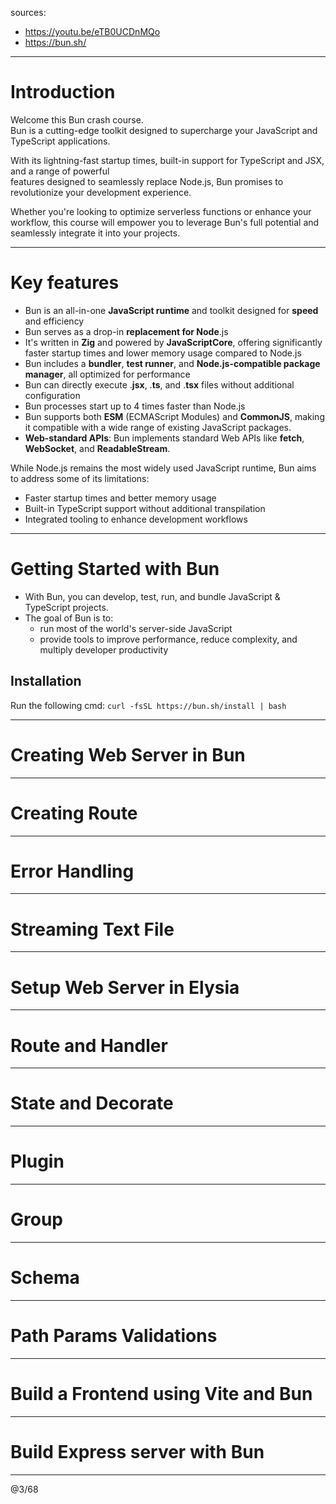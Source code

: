 sources: 
- https://youtu.be/eTB0UCDnMQo
- https://bun.sh/ 

---

# Introduction

Welcome this Bun crash course.  
Bun is a cutting-edge toolkit designed to supercharge your JavaScript and TypeScript applications.  

With its lightning-fast startup times, built-in support for TypeScript and JSX, and a range of powerful  
features designed to seamlessly replace Node.js, Bun promises to revolutionize your development experience.  

Whether you're looking to optimize serverless functions or enhance your workflow, this course will empower you to leverage Bun's full potential and seamlessly integrate it into your projects.

---

# Key features

- Bun is an all-in-one **JavaScript runtime** and toolkit designed for **speed** and efficiency
- Bun serves as a drop-in **replacement for Node**.js
- It's written in **Zig** and powered by **JavaScriptCore**, offering significantly faster startup times and lower memory usage compared to Node.js
- Bun includes a **bundler**, **test runner**, and **Node.js-compatible package manager**, all optimized for performance
- Bun can directly execute .**jsx**, .**ts**, and .**tsx** files without additional configuration
- Bun processes start up to 4 times faster than Node.js
- Bun supports both **ESM** (ECMAScript Modules) and **CommonJS**, making it compatible with a wide range of existing JavaScript packages.
- **Web-standard APIs**: Bun implements standard Web APIs like **fetch**, **WebSocket**, and **ReadableStream**.

While Node.js remains the most widely used JavaScript runtime, Bun aims to address some of its limitations:
- Faster startup times and better memory usage
- Built-in TypeScript support without additional transpilation
- Integrated tooling to enhance development workflows

---

# Getting Started with Bun

- With Bun, you can develop, test, run, and bundle JavaScript & TypeScript projects.
- The goal of Bun is to:
  - run most of the world's server-side JavaScript
  - provide tools to improve performance, reduce complexity, and multiply developer productivity

## Installation

Run the following cmd: `curl -fsSL https://bun.sh/install | bash`  

---

# Creating Web Server in Bun



---

# Creating Route



---

# Error Handling



---

# Streaming Text File



---

# Setup Web Server in Elysia



---

# Route and Handler



---

# State and Decorate



---

# Plugin



---

# Group



---

# Schema



---

# Path Params Validations



---

# Build a Frontend using Vite and Bun



---

# Build Express server with Bun



---
@3/68
